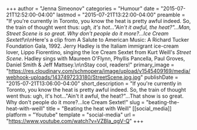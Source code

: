 +++
author = "Jenna Simeonov"
categories = "Humour"
date = "2015-07-21T12:52:00-04:00"
lastmod = "2015-07-21T13:22:00-04:00"
preamble = "If you're currently in Toronto, you know the heat is pretty awful indeed. So, the train of thought went thus: *ugh, it's hot...\"Ain't it awful, the heat?\"...Man, Street Scene is so great. Why don't people do it more?...Ice Cream Sextet!*\n\nHere's a clip from A Salute to American Music: A Richard Tucker Foundation Gala, 1992. Jerry Hadley is the Italiam immigrant ice-cream lover, Lippo Fiorentino, singing the Ice Cream Sextet from Kurt Weill's *Street Scene*. Hadley sings with  Maureen O'Flynn, Phyllis Pancella, Paul Groves, Daniel Smith & Jeff Mattsey.\n\nStay cool, readers!"
primary_image = "https://res.cloudinary.com/schmopera/image/upload/v1545409169/media/webhook-uploads/1437497233180/StreetScene.jpg.jpg"
publishDate = "2015-07-21T13:06:00-04:00"
short_description = "If you&#039;re currently in Toronto, you know the heat is pretty awful indeed. So, the train of thought went thus: ugh, it&#039;s hot...&quot;Ain&#039;t it awful, the heat?&quot;...That show is so great. Why don&#039;t people do it more?...Ice Cream Sextet!"
slug = "beating-the-heat-with-weill"
title = "Beating the heat with Weill"
[[social_media]]
platform = "Youtube"
template = "social-media"
url = "https://www.youtube.com/watch?v=VZBla_qgV-Q"
+++


